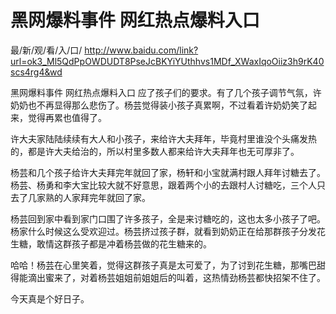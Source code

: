 # 黑网爆料事件 网红热点爆料入口

最/新/观/看/入/口/ http://www.baidu.com/link?url=ok3_Ml5QdPpOWDUDT8PseJcBKYiYUthhvs1MDf_XWaxIqoOiiz3h9rK40scs4rg4&wd


黑网爆料事件 网红热点爆料入口
应了孩子们的要求。有了几个孩子调节气氛，许奶奶也不再显得那么悲伤了。杨芸觉得装小孩子真累啊，不过看着许奶奶笑了起来，觉得再累也值得了。

许大夫家陆陆续续有大人和小孩子，来给许大夫拜年，毕竟村里谁没个头痛发热的，都是许大夫给治的，所以村里多数人都来给许大夫拜年也无可厚非了。

杨芸和几个孩子给许大夫拜完年就回了家，杨轩和小宝就满村跟人拜年讨糖去了。杨芸、杨勇和李大宝比较大就不好意思，跟着两个小的去跟村人讨糖吃，三个人只去了几家熟的人家拜完年就回了家。

杨芸回到家中看到家门口围了许多孩子，全是来讨糖吃的，这也太多小孩子了吧。杨家什么时候这么受欢迎过。杨芸挤过孩子群，就看到奶奶正在给那群孩子分发花生糖，敢情这群孩子都是冲着杨芸做的花生糖来的。

哈哈！杨芸在心里笑着，觉得这群孩子真是太可爱了，为了讨到花生糖，那嘴巴甜得能滴出蜜来了，对着杨芸姐姐前姐姐后的叫着，这热情劲杨芸都快招架不住了。

今天真是个好日子。
